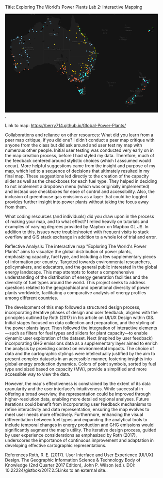 Title: Exploring The World's Power Plants
 Lab 2: Interactive Mapping

 ![alt text](https://raw.githubusercontent.com/berry714/Global-Power-Plants/main/screenshot.png "Exploring The World's Power Plants").

 Link to map: https://berry714.github.io/Global-Power-Plants/

Collaborations and reliance on other resources:
What did you learn from a peer map critique, if you did one?
I didn't conduct a peer map critique with anyone from the class but did ask around and user test my map with numerous other people. Initial user testing was conducted very early on in the map creation process, before I had styled my data. Therefore, much of the feedback centered around stylistic choices (which I asssumed would occur). More helpful suggestions came from the insight and purpose of my map, which led to a sequence of decisions that ultimately resulted in my final map. These suggestions led directly to the creation of the capacity slider as well as the checkboxes for each fuel type. They helped in deciding to not implement a dropdown menu (which was originially implemented) and instead use checkboxes for ease of control and accessibility. Also, the inclusion of greenhouse gas emissions as a layer that could be toggled provides further insight into power plants without taking the focus away from them.

What coding resources (and individuals) did you draw upon in the process of making your map, and to what effect?
I relied heavily on tutorials and examples of varying degrees provided by Mapbox on Mapbox GL JS. In addition to this, issues were troubleshooted with frequent visits to stack overflow and GIS stack exchange in addition to a whole lot of trial and error.

Reflective Analysis:
The interactive map "Exploring The World's Power Plants" aims to visualize the global distribution of power plants, emphasizing capacity, fuel type, and including a few supplementary pieces of information per country. Targeted towards environmental researchers, policymakers, and educators, and the general public interested in the global energy landscape. This map attempts to foster a comprehensive understanding of the distribution of energy generation facilities and the diversity of fuel types around the world. This project seeks to address questions related to the geographical and operational diversity of power plants worldwide, facilitating a comparative analysis of energy profiles among different countries.

The development of this map followed a structured design process, incorporating iterative phases of design and user feedback, aligned with the principles outlined by Roth (2017) in his article on UI/UX Design within GIS. Initial stages focused on data collection and preparation, and the styling of the power plants layer. Then followed the integration of interactive elements—such as filters for fuel types and sliders for plant capacity—to enable dynamic user exploration of the dataset. Next (inspired by user feedback) incorporating GHG emissions data as a supplementary layer aimed to enrich the analysis by providing context on environmental impacts. The choice of data and the cartographic stylings were intellectually justified by the aim to present complex datasets in an accessible manner, fostering insights into global energy production dynamics. Colors of point symbols, sorted by fuel type and sized based on capacity (MW), provide a simplified and more accessible way to view the data.

However, the map's effectiveness is constrained by the extent of its data granularity and the user interface's intuitiveness. While successful in offering a broad overview, the representation could be improved through higher-resolution data, enabling more detailed regional analyses. Future iterations could benefit from incorporating user feedback mechanisms to refine interactivity and data representation, ensuring the map evolves to meet user needs more effectively. Furthermore, enhancing the visual differentiation between fuel types and expanding the analytical tools to include temporal changes in energy production and GHG emissions would significantly augment the map's utility. The iterative design process, guided by user experience considerations as emphasized by Roth (2017), underscores the importance of continuous improvement and adaptation in developing effective cartographic representations.


References
Roth, R. E. (2017). User Interface and User Experience (UI/UX) Design. The Geographic Information Science & Technology Body of Knowledge (2nd Quarter 2017 Edition), John P. Wilson (ed.). DOI: 10.22224/gistbok/2017.2.5Links to an external site..